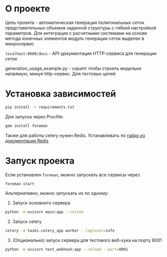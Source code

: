 # О проекте

Цель проекта - автоматическая генерация полигональных сеток представительных объемов заданной структуры с гибкой настройкой параметров. Для интеграции с расчетными системами на основе метода конечных элементов модуль генерации сеток выделен в микросервис

`localhost:8080/docs` - API-документация HTTP-сервиса для генерации сеток

generation_usage_example.py - скрипт чтобы строить модельки напрямую, минуя http-сервис. Для тестовых целей

# Установка зависимостей

```bash
pip install -r requirements.txt
```

Для запуска через Procfile:

```bash
gem install foreman
```

Также для работы celery нужен Redis. Устанавливать по [гайду из документации Redis](https://redis.io/docs/latest/operate/oss_and_stack/install/install-redis/)

# Запуск проекта

Если установлен `foreman`, можно запускать все сервисы через

```bash
foreman start
```

Альтернативно, можно запускать их по одному:

1. Запуск основного сервера

```bash
python -m uvicorn main:app --reload
```

2. Запуск celery

```bash
celery -A tasks.celery_app worker --loglevel=info
```

3. (Опционально) запуск сервера для тестового веб-хука на порту 8001

```bash
python -m uvicorn test_webhook:app --reload --port=8001
```

